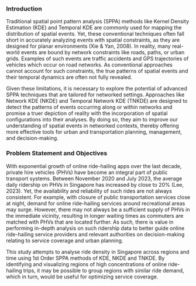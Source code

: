 ###	Introduction
Traditional spatial point pattern analysis (SPPA) methods like Kernel Density Estimation (KDE) and Temporal KDE are commonly used for mapping the distribution of spatial events. Yet, these conventional techniques often fall short in accurately analyzing events with spatial constraints, as they are designed for planar environments (Xie & Yan, 2008). In reality, many real-world events are bound by network constraints like roads, paths, or urban grids. Examples of such events are traffic accidents and GPS trajectories of vehicles which occur on road networks. As conventional approaches cannot account for such constraints, the true patterns of spatial events and their temporal dynamics are often not fully revealed.

Given these limitations, it is necessary to explore the potential of advanced SPPA techniques that are tailored for networked settings. Approaches like Network KDE (NKDE) and Temporal Network KDE (TNKDE) are designed to detect the patterns of events occurring along or within networks and promise a truer depiction of reality with the incorporation of spatial configurations into their analyses. By doing so, they aim to improve our understanding of spatial events in networked contexts, thereby offering more effective tools for urban and transportation planning, management, and decision-making.

###	Problem Statement and Objectives
With exponential growth of online ride-hailing apps over the last decade, private hire vehicles (PHVs) have become an integral part of public transport systems. Between November 2020 and July 2023, the average daily ridership on PHVs in Singapore has increased by close to 20% (Lee, 2023). Yet, the availability and reliability of such rides are not always consistent. For example, with closure of public transportation services close at night, demand for online ride-hailing services around recreational areas may surge. However, there may not always be a sufficient supply of PHVs in the immediate vicinity, resulting in longer waiting times as commuters are matched with PHVs that are located further. As such, there is value in performing in-depth analysis on such ridership data to better guide online ride-hailing service providers and relevant authorities on decision-making relating to service coverage and urban planning. 

This study attempts to analyse ride density in Singapore across regions and time using 1st Order SPPA methods of KDE, NKDE and TNKDE. By identifying and visualizing regions of high concentrations of online ride-hailing trips, it may be possible to group regions with similar ride demand, which in turn, would be useful for optimizing service coverage. 
